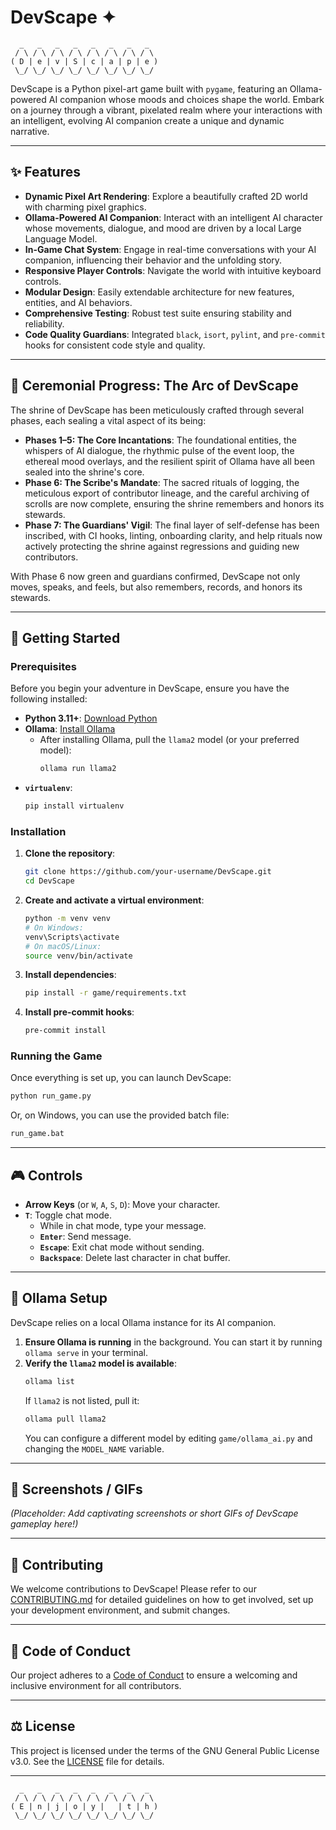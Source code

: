 # DevScape ✦

```
  _   _   _   _   _   _   _   _
 / \ / \ / \ / \ / \ / \ / \ / \
( D | e | v | S | c | a | p | e )
 \_/ \_/ \_/ \_/ \_/ \_/ \_/ \_/
```

DevScape is a Python pixel-art game built with `pygame`, featuring an Ollama-powered AI companion whose moods and choices shape the world. Embark on a journey through a vibrant, pixelated realm where your interactions with an intelligent, evolving AI companion create a unique and dynamic narrative.

---

## ✨ Features

-   **Dynamic Pixel Art Rendering**: Explore a beautifully crafted 2D world with charming pixel graphics.
-   **Ollama-Powered AI Companion**: Interact with an intelligent AI character whose movements, dialogue, and mood are driven by a local Large Language Model.
-   **In-Game Chat System**: Engage in real-time conversations with your AI companion, influencing their behavior and the unfolding story.
-   **Responsive Player Controls**: Navigate the world with intuitive keyboard controls.
-   **Modular Design**: Easily extendable architecture for new features, entities, and AI behaviors.
-   **Comprehensive Testing**: Robust test suite ensuring stability and reliability.
-   **Code Quality Guardians**: Integrated `black`, `isort`, `pylint`, and `pre-commit` hooks for consistent code style and quality.

---

## 📜 Ceremonial Progress: The Arc of DevScape

The shrine of DevScape has been meticulously crafted through several phases, each sealing a vital aspect of its being:

-   **Phases 1–5: The Core Incantations**: The foundational entities, the whispers of AI dialogue, the rhythmic pulse of the event loop, the ethereal mood overlays, and the resilient spirit of Ollama have all been sealed into the shrine's core.
-   **Phase 6: The Scribe's Mandate**: The sacred rituals of logging, the meticulous export of contributor lineage, and the careful archiving of scrolls are now complete, ensuring the shrine remembers and honors its stewards.
-   **Phase 7: The Guardians' Vigil**: The final layer of self-defense has been inscribed, with CI hooks, linting, onboarding clarity, and help rituals now actively protecting the shrine against regressions and guiding new contributors.

With Phase 6 now green and guardians confirmed, DevScape not only moves, speaks, and feels, but also remembers, records, and honors its stewards.

---

## 🚀 Getting Started

### Prerequisites

Before you begin your adventure in DevScape, ensure you have the following installed:

-   **Python 3.11+**: [Download Python](https://www.python.org/downloads/)
-   **Ollama**: [Install Ollama](https://ollama.ai/download)
    -   After installing Ollama, pull the `llama2` model (or your preferred model):
        ```bash
        ollama run llama2
        ```
-   **`virtualenv`**:
    ```bash
    pip install virtualenv
    ```

### Installation

1.  **Clone the repository**:
    ```bash
    git clone https://github.com/your-username/DevScape.git
    cd DevScape
    ```
2.  **Create and activate a virtual environment**:
    ```bash
    python -m venv venv
    # On Windows:
    venv\Scripts\activate
    # On macOS/Linux:
    source venv/bin/activate
    ```
3.  **Install dependencies**:
    ```bash
    pip install -r game/requirements.txt
    ```
4.  **Install pre-commit hooks**:
    ```bash
    pre-commit install
    ```

### Running the Game

Once everything is set up, you can launch DevScape:

```bash
python run_game.py
```

Or, on Windows, you can use the provided batch file:

```bash
run_game.bat
```

---

## 🎮 Controls

-   **Arrow Keys** (or `W`, `A`, `S`, `D`): Move your character.
-   **`T`**: Toggle chat mode.
    -   While in chat mode, type your message.
    -   **`Enter`**: Send message.
    -   **`Escape`**: Exit chat mode without sending.
    -   **`Backspace`**: Delete last character in chat buffer.

---

## 🤖 Ollama Setup

DevScape relies on a local Ollama instance for its AI companion.

1.  **Ensure Ollama is running** in the background. You can start it by running `ollama serve` in your terminal.
2.  **Verify the `llama2` model is available**:
    ```bash
    ollama list
    ```
    If `llama2` is not listed, pull it:
    ```bash
    ollama pull llama2
    ```
    You can configure a different model by editing `game/ollama_ai.py` and changing the `MODEL_NAME` variable.

---

## 📸 Screenshots / GIFs

*(Placeholder: Add captivating screenshots or short GIFs of DevScape gameplay here!)*

---

## 🤝 Contributing

We welcome contributions to DevScape! Please refer to our [CONTRIBUTING.md](CONTRIBUTING.md) for detailed guidelines on how to get involved, set up your development environment, and submit changes.

---

## 📜 Code of Conduct

Our project adheres to a [Code of Conduct](CODE_OF_CONDUCT.md) to ensure a welcoming and inclusive environment for all contributors.

---

## ⚖️ License

This project is licensed under the terms of the GNU General Public License v3.0. See the [LICENSE](LICENSE) file for details.

---

```
  _   _   _   _   _   _   _   _
 / \ / \ / \ / \ / \ / \ / \ / \
( E | n | j | o | y |   | t | h )
 \_/ \_/ \_/ \_/ \_/ \_/ \_/ \_/
```
